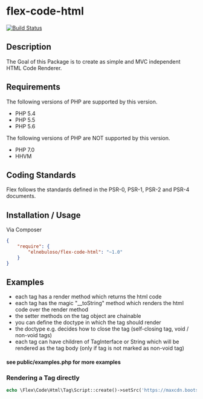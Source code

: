 # flex-code-html

[![Build Status](https://travis-ci.org/elnebuloso/flex-code-html.svg?branch=master)](https://travis-ci.org/elnebuloso/flex-code-html)

## Description

The Goal of this Package is to create as simple and MVC independent HTML Code Renderer.

## Requirements

The following versions of PHP are supported by this version.

* PHP 5.4
* PHP 5.5
* PHP 5.6

The following versions of PHP are NOT supported by this version.

* PHP 7.0
* HHVM

## Coding Standards

Flex follows the standards defined in the PSR-0, PSR-1, PSR-2 and PSR-4 documents.

## Installation / Usage

Via Composer

``` json
{
    "require": {
        "elnebuloso/flex-code-html": "~1.0"
    }
}
```

## Examples

* each tag has a render method which returns the html code
* each tag has the magic "__toString" method which renders the html code over the render method
* the setter methods on the tag object are chainable
* you can define the doctype in which the tag should render
* the doctype e.g. decides how to close the tag (self-closing tag, void / non-void tags)
* each tag can have children of TagInterface or String which will be rendered as the tag body (only if tag is not marked as non-void tag)

#### see public/examples.php for more examples

### Rendering a Tag directly

``` php
echo \Flex\Code\Html\Tag\Script::create()->setSrc('https://maxcdn.bootstrapcdn.com/bootstrap/3.3.5/js/bootstrap.min.js');
```
